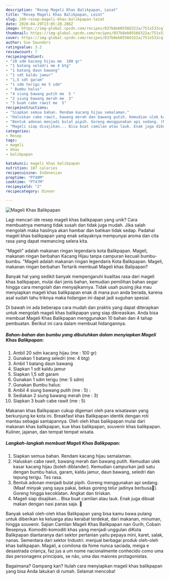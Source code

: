 ```yaml
---
description: "Resep Mageli Khas Balikpapan, Lezat"
title: "Resep Mageli Khas Balikpapan, Lezat"
slug: 249-resep-mageli-khas-balikpapan-lezat
date: 2020-04-29T13:05:20.286Z
image: https://img-global.cpcdn.com/recipes/037b8eb05566322a/751x532cq70/mageli-khas-balikpapan-foto-resep-utama.jpg
thumbnail: https://img-global.cpcdn.com/recipes/037b8eb05566322a/751x532cq70/mageli-khas-balikpapan-foto-resep-utama.jpg
cover: https://img-global.cpcdn.com/recipes/037b8eb05566322a/751x532cq70/mageli-khas-balikpapan-foto-resep-utama.jpg
author: Sue Saunders
ratingvalue: 3.2
reviewcount: 7
recipeingredient:
- "20 sdm kacang hijau me  100 gr"
- "1 batang seledri me 4 btg"
- "1 batang daun bawang"
- "1 sdt kaldu jamur"
- "1,5 sdt garam"
- "1 sdm terigu me 5 sdm"
- " Bumbu halus"
- "4 siung bawang putih me  5 "
- "2 siung bawang merah me  3"
- "3 buah cabe rawit me  5"
recipeinstructions:
- "Siapkan semua bahan. Rendam kacang hijau semalaman."
- "Haluskan cabe rawit, bawang merah dan bawang putih. Kemudian ulek kasar kacang hijau (boleh diblander). Kemudian campurkan jadi satu dengan bumbu halus, garam, kaldu jamur, daun bawang, seledri dan tepung terigu. Tes rasa."
- "Bentuk adonan menjadi bulat pipih. Goreng menggunakan api sedang. (Maaf minyak yang saya pakai, bekas goreng telur jadinya berbusa🤭). Goreng hingga kecoklatan. Angkat dan tiriskan."
- "Mageli siap disajikan... Bisa buat camilan atau lauk. Enak juga dibuat makan dengan nasi panas saja. 🤗"
categories:
- Resep
tags:
- mageli
- khas
- balikpapan

katakunci: mageli khas balikpapan 
nutrition: 187 calories
recipecuisine: Indonesian
preptime: "PT40M"
cooktime: "PT47M"
recipeyield: "2"
recipecategory: Dinner

---
```



![Mageli Khas Balikpapan](https://img-global.cpcdn.com/recipes/037b8eb05566322a/751x532cq70/mageli-khas-balikpapan-foto-resep-utama.jpg)

Lagi mencari ide resep mageli khas balikpapan yang unik? Cara membuatnya memang tidak susah dan tidak juga mudah. Jika salah mengolah maka hasilnya akan hambar dan bahkan tidak sedap. Padahal mageli khas balikpapan yang enak selayaknya mempunyai aroma dan cita rasa yang dapat memancing selera kita.

&#34;Mageli&#34; adalah makanan ringan legendaris kota Balikpapan. Mageli, makanan ringan berbahan Kacang Hijau tanpa campuran kecuali bumbu-bumbu. &#34;Mageli adalah makanan ringan legendaris Kota Balikpapan. Mageli, makanan ringan berbahan Tertarik membuat Mageli khas Balipapan?

Banyak hal yang sedikit banyak mempengaruhi kualitas rasa dari mageli khas balikpapan, mulai dari jenis bahan, kemudian pemilihan bahan segar hingga cara mengolah dan menyajikannya. Tidak usah pusing jika mau menyiapkan mageli khas balikpapan enak di mana pun anda berada, karena asal sudah tahu triknya maka hidangan ini dapat jadi suguhan spesial.


Di bawah ini ada beberapa cara mudah dan praktis yang dapat diterapkan untuk mengolah mageli khas balikpapan yang siap dikreasikan. Anda bisa membuat Mageli Khas Balikpapan menggunakan 10 bahan dan 4 tahap pembuatan. Berikut ini cara dalam membuat hidangannya.

<!--inarticleads1-->

##### Bahan-bahan dan bumbu yang dibutuhkan dalam menyiapkan Mageli Khas Balikpapan:

1. Ambil 20 sdm kacang hijau (me : 100 gr)
1. Gunakan 1 batang seledri (me: 4 btg)
1. Ambil 1 batang daun bawang
1. Siapkan 1 sdt kaldu jamur
1. Siapkan 1,5 sdt garam
1. Gunakan 1 sdm terigu (me: 5 sdm)
1. Gunakan  Bumbu halus:
1. Ambil 4 siung bawang putih (me : 5) :
1. Sediakan 2 siung bawang merah (me : 3)
1. Siapkan 3 buah cabe rawit (me : 5)


Makanan khas Balikpapan cukup digemari oleh para wisatawan yang berkunjung ke kota ini. Breakfast khas Balikpapan identik dengan roti mantau sebagai santapannya. Oleh oleh khas balikpapan mulai dari makanan khas balikpapan, kue khas balikpapan, souvenir khas balikpapan. Kuliner, jajanan, dan tempat tempat wisata. 

<!--inarticleads2-->

##### Langkah-langkah membuat Mageli Khas Balikpapan:

1. Siapkan semua bahan. Rendam kacang hijau semalaman.
1. Haluskan cabe rawit, bawang merah dan bawang putih. Kemudian ulek kasar kacang hijau (boleh diblander). Kemudian campurkan jadi satu dengan bumbu halus, garam, kaldu jamur, daun bawang, seledri dan tepung terigu. Tes rasa.
1. Bentuk adonan menjadi bulat pipih. Goreng menggunakan api sedang. (Maaf minyak yang saya pakai, bekas goreng telur jadinya berbusa🤭). Goreng hingga kecoklatan. Angkat dan tiriskan.
1. Mageli siap disajikan... Bisa buat camilan atau lauk. Enak juga dibuat makan dengan nasi panas saja. 🤗


Banyak sekali oleh-oleh khas Balikpapan yang bisa kamu bawa pulang untuk diberikan ke keluarga atau kerabat terdekat, dari makanan, minuman, hingga souvenir. Sajian Camilan Mageli Khas Balikpapan nan Gurih, Cobain Resepnya. Komoditi-komoditi khas yang menjadi unggulan diKota Balikpapan diantaranya dari sektor pertanian yaitu pepaya mini, karet, salak, nanas. Sementara dari sektor Industri. menjual berbagai produk oleh-oleh khas balikpapan. Magali, a comilona da fome nunca saciada, meiga e desastrada criança, faz jus a um nome nacionalmente conhecido como uma das personagens principais, se não, uma das maiores protagonistas. 

Bagaimana? Gampang kan? Itulah cara menyiapkan mageli khas balikpapan yang bisa Anda lakukan di rumah. Selamat mencoba!
